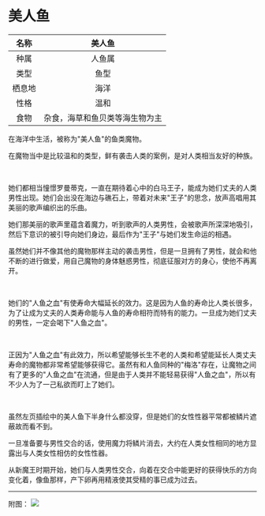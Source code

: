 # 美人鱼

|名称|美人鱼|
|:-:|:-:|
|种属|人鱼属|
|类型|鱼型|
|栖息地|海洋|
|性格|温和|
|食物|杂食，海草和鱼贝类等海生物为主|

在海洋中生活，被称为"美人鱼"的鱼类魔物。

在魔物当中是比较温和的类型，鲜有袭击人类的案例，是对人类相当友好的种族。

<br>

她们都相当憧憬罗曼蒂克，一直在期待着心中的白马王子，能成为她们丈夫的人类男性出现。她们会出没在海边与礁石上，带着对未来"王子"的思念，放声高唱用其美丽的歌声编织出的乐曲。

她们那美丽的歌声里蕴含着魔力，听到歌声的人类男性，会被歌声所深深地吸引，然后下意识的被引导向她们身边，最后作为"王子"与她们发生命运的相遇。

虽然她们并不像其他的魔物那样主动的袭击男性，但是一旦拥有了男性，就会和他不断的进行做爱，用自己魔物的身体魅惑男性，彻底征服对方的身心，使他不再离开。

<br>

她们的"人鱼之血"有使寿命大幅延长的效力。这是因为人鱼的寿命比人类长很多，为了让成为丈夫的人类寿命能与人鱼的寿命相符而特有的能力。一旦成为她们丈夫的男性，一定会喝下"人鱼之血"。

<br>

正因为"人鱼之血"有此效力，所以希望能够长生不老的人类和希望能延长人类丈夫寿命的魔物都非常希望能够获得它。虽然有和人鱼同种的"梅洛"存在，让魔物之间有了更多的"人鱼之血"在流通，但是由于人类并不能轻易获得"人鱼之血"，所以有不少人为了一己私欲而盯上了她们。

<br>

虽然左页插绘中的美人鱼下半身什么都没穿，但是她们的女性性器平常都被鳞片遮蔽故而看不到。

一旦准备要与男性交合的话，使用魔力将鳞片消去，大约在人类女性相同的地方显露出与人类女性相仿的女性性器。

从新魔王时期开始，她们与人类男性交合，向着在交合中能更好的获得快乐的方向变化着，像鱼那样，产下卵再用精液使其受精的事已成为过去。

------------------------------------------------------------------------

附图： ![](img/魔物娘图鉴I/112-113美人鱼.jpg)
